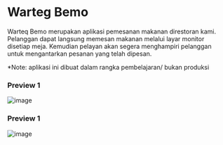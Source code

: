 # Warteg Bemo

Warteq Bemo merupakan aplikasi pemesanan makanan direstoran kami. Pelanggan dapat langsung memesan makanan melalui layar monitor disetiap meja. Kemudian pelayan akan segera menghampiri pelanggan untuk mengantarkan pesanan yang telah dipesan.

*Note: aplikasi ini dibuat dalam rangka pembelajaran/ bukan produksi

### Preview 1
![image](https://github.com/abdanzamzam/warteg-bemo/blob/main/Screenshot%201.png)

### Preview 1
![image](https://github.com/abdanzamzam/warteg-bemo/blob/main/Screenshot%202.png)
